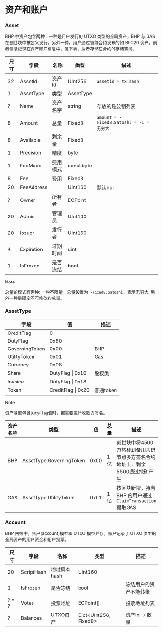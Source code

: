 # 资产和账户

### Asset

BHP 中资产包含两种：一种是用户发行的 UTXO 类型的全局资产，BHP 与 GAS 在创世块中被定义发行。另外一种，用户通过智能合约发布的如 BRC20 资产。前者信息记录在资产账户信息中，见下表，后者存储在合约的存储空间。

| 尺寸 | 字段 | 名称 | 类型 | 描述 |
|--|-------|-----|------|------|
| 32  | AssetId | 资产Id | UInt256 | `assetid = tx.hash` |
| 1 | AssetType | 类型 | AssetType | |
| ? | Name | 资产名字 | string | 存放的是公钥列表 |
| 8 | Amount | 总量 |Fixed8 |  `amount = -Fixed8.Satoshi = -1 = 无穷大`  |
| 8 | Available | 剩余量 | Fixed8 |   |
| 1 | Precision | 精度 | byte |   |
|1 | FeeMode | 费用模式 | const byte |   |
| 8 | Fee | 费用 | Fixed8 |   |
| 20 | FeeAddress |  | UInt160 | 默认null   |
| ? | Owner | 所有者 | ECPoint |   |
| 20 | Admin | 管理员 | UInt160  |   |
| 20 | Issuer | 发行者 | UInt160 |   |
| 4 | Expiration | 过期时间 | uint  |   |
| 1 | IsFrozen | 是否冻结 | bool |   |

> [!NOTE]
>
> 总量的模式有两种: 一种不限量，总量设置为` -Fixed8.Satoshi`，表示无穷大. 另外一种是限定不可修改的总量。

### AssetType

| 字段 | 值 | 描述 |
|-------|-----|----|
| CreditFlag | 0 |  |
| DutyFlag | 0x80 |  |
| GoverningToken | 0x00 | BHP |
| UtilityToken | 0x01 | Gas |
| Currency | 0x08 |  |
| Share | DutyFlag &#124; 0x10 | 股权类 |
| Invoice | DutyFlag &#124; 0x18 |  |
| Token | CreditFlag &#124; 0x20 | 普通token |

> [!NOTE]
>
> 资产类型包含`DutyFlag`值时，都需要进行收款方签名。

| 资产名称 | 类型 | 值 |  总量 | 描述 |
|-------|----|-----|-------|--------|
| BHP |  AssetType.GoverningToken | 0x00 | 1亿 | 创世块中将4500万转移到备用共识节点多方签名合约地址上，剩余5500通过挖矿产生 |
| GAS | AssetType.UtilityToken | 0x01 | 1亿 | 按区块新增，持有 BHP 的用户通过`ClaimTransaction`提取GAS |

### Account

BHP 网络中，账户(account)模型和 UTXO 模型并存。账户记录了 UTXO 类型的全局资产的用户资金和用户投票。

| 尺寸 | 字段 | 名称 | 类型 | 描述 |
|--|-------|-----|------|------|
| 20  | ScriptHash | 地址脚本hash | UInt160 |   |
| 1 | IsFrozen | 是否冻结 | bool |  冻结用户的资产不能转账  |
| ? * ? | Votes | 投票地址 | ECPoint[] | 投票地址列表 |
| ? | Balances | UTXO资产 |Dict<UInt256, Fixed8> | 资产Id -> 数量  |
